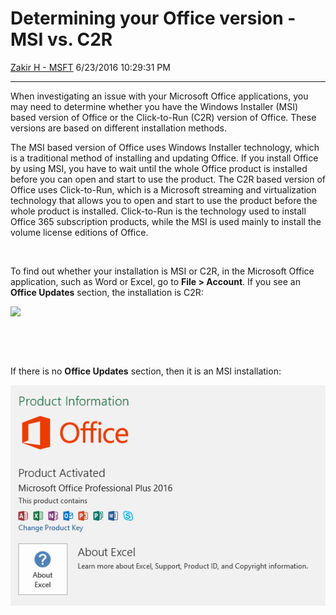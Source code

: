 <div id="page">

# Determining your Office version - MSI vs. C2R

[Zakir H -
MSFT](https://social.msdn.microsoft.com/profile/Zakir%20H%20-%20MSFT)
6/23/2016 10:29:31 PM

-----

<div id="content">

When investigating an issue with your Microsoft Office applications, you
may need to determine whether you have the Windows Installer (MSI) based
version of Office or the Click-to-Run (C2R) version of Office. These
versions are based on different installation methods.

The MSI based version of Office uses Windows Installer technology, which
is a traditional method of installing and updating Office. If you
install Office by using MSI, you have to wait until the whole Office
product is installed before you can open and start to use the product.
The C2R based version of Office uses Click-to-Run, which is a Microsoft
streaming and virtualization technology that allows you to open and
start to use the product before the whole product is installed.
Click-to-Run is the technology used to install Office 365 subscription
products, while the MSI is used mainly to install the volume license
editions of Office.

 

To find out whether your installation is MSI or C2R, in the Microsoft
Office application, such as Word or Excel, go to **File \> Account**. If
you see an **Office Updates** section, the installation is C2R:

[![
](media/TNBlogsFS/prod.evol.blogs.technet.com/CommunityServer.Blogs.Components.WeblogFiles/00/00/00/97/23/msolap2.PNG)](media/TNBlogsFS/prod.evol.blogs.technet.com/CommunityServer.Blogs.Components.WeblogFiles/00/00/00/97/23/msolap2.PNG)[](media/2016/06/msi.png)

 

 

If there is no **Office Updates** section, then it is an MSI
installation:

[![](media/2016/06/msi.png)](media/2016/06/msi.png)

 

 

</div>

</div>
